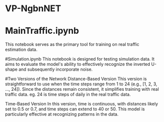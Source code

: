 # VP-NgbnNET

# MainTraffic.ipynb 
This notebook serves as the primary tool for training on real traffic estimation data.

#Simulation.ipynb 
This notebook is designed for testing simulation data. It aims to evaluate the model's ability to effectively recognize the inverted U-shape and subsequently incorporate noise.

#Two Versions of the Network
Distance-Based Version
This version is straightforward to use when the time steps range from 1 to 24 (e.g., [1, 2, 3, ..., 24]). Since the distances remain consistent, it simplifies training with real traffic data. 
eg. 24 is time steps of daily in the real traffic data.

Time-Based Version
In this version, time is continuous, with distances likely set to 0.5 or 0.7, and time steps can extend to 40 or 50. This model is particularly effective at recognizing patterns in the data.


